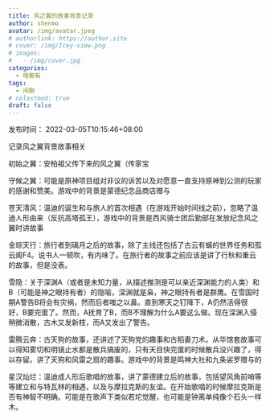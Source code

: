 ```yaml
---
title: 风之翼的故事背景记录
author: shenmo
avatar: /img/avatar.jpeg
# authorlink: https://author.site
# cover: /img/Icey-view.png
# images:
#   - /img/cover.jpg
categories:
  - 啥都有
tags:
  - 闲聊
# nolastmod: true
draft: false
---
```

发布时间： 2022-03-05T10:15:46+08:00

记录风之翼背景故事相关

<!--more-->


初始之翼：安柏祖父传下来的风之翼（传家宝

守候之翼：可能是原神项目组对非议的诉苦以及对愿意一直支持原神到公测的玩家的感谢和赞美。游戏中的背景是蒙德纪念品商店赠与

苍天清风：温迪的诞生和与旅人的首次相遇（在游戏开始时间线之前），忽略了温迪人形由来（反抗高塔孤王），游戏中的背景是西风骑士团后勤部在发放纪念风之翼时讲故事

金琮天行：旅行者到璃月之后的故事，除了主线还包括了古云有螭的世界任务和孤云阁F4。说书人一顿吹，有内味了。在旅行者的故事之前应该是讲了行秋和重云的故事，但是没表。

雪隐：关于深渊A（或者是未知力量，从描述推测是可以亲近深渊能力的人类）和B（可能是神之眼持有者）的隐喻，深渊就是枭，神之眼持有者是群鹰。在雪国时期A警告B将会有灾祸，然而后者嗤之以鼻。直到寒天之钉降下，A仍然活得很好，B要完蛋了。然而，A抚育了B，而B不理解为什么A要这么做。现在深渊入侵稍微消散，古木又发新枝，而A又发出了警告。

雷腾云奔：古天狗的故事，还讲述了天狗党的趣事和古稻妻刀术。从华馆套故事可以得知雾切和明镜止水都是散兵搞废的，只有天目快完蛋的时候散兵没兴趣了，得以存留。讲了天狗和风雷之扇的趣事。游戏中的背景是鸣神大社和九条裟罗赠与的

星汉灿烂：温迪成人形后歌唱的故事，讲了蒙德建立后的故事，包括望风角前哨等等建立和与特瓦林的相遇，以及与摩拉克斯的友谊。在开始歌唱的时候摩拉克斯是否有神智不明确。可能是在歌声下类似若坨觉醒，也可能是钟离单纯像个石头一样木。


